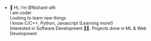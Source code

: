 - 👋 Hi, I’m @Nishant-afk                             
I am coder       
Looking to learn new things       
I know C/C++, Python, Javascript (Learning more!)        
Interested in Software Development 👩‍💻.
Projects done in ML & Web Development                    

<!---
Nishant-afk/Nishant-afk is a ✨ special ✨ repository because its `README.md` (this file) appears on your GitHub profile.
You can click the Preview link to take a look at your changes.
--->

